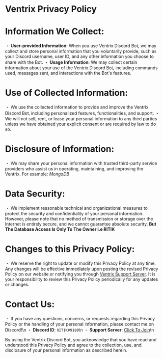 # Ventrix Privacy Policy

# Information We Collect:
・ **User-provided Information**: When you use Ventrix Discord Bot, we may collect and store personal information that you voluntarily provide, such as your Discord username, user ID, and any other information you choose to share with the Bot.
・ **Usage Information**: We may collect certain information about your use of the Ventrix Discord Bot, including commands used, messages sent, and interactions with the Bot's features.

# Use of Collected Information:
・ We use the collected information to provide and improve the Ventrix Discord Bot, including personalized features, functionalities, and support.
・ We will not sell, rent, or lease your personal information to any third parties unless we have obtained your explicit consent or are required by law to do so.

# Disclosure of Information:
・ We may share your personal information with trusted third-party service providers who assist us in operating, maintaining, and improving the Ventrix. 
     For example: *MongoDB*
 
# Data Security:
・ We implement reasonable technical and organizational measures to protect the security and confidentiality of your personal information. However, please note that no method of transmission or storage over the Internet is entirely secure, and we cannot guarantee absolute security.
**But The Database Access Is Only To The Owner i.e RITIK**


# Changes to this Privacy Policy:
・ We reserve the right to update or modify this Privacy Policy at any time. Any changes will be effective immediately upon posting the revised Privacy Policy on our website or notifying you through [Ventrix Support Server](https://discord.gg/FB3PZJUbS5). It is your responsibility to review this Privacy Policy periodically for any updates or changes.

# Contact Us:
・ If you have any questions, concerns, or requests regarding this Privacy Policy or the handling of your personal information, please contact me on Discord!\n
・ **Discord ID**: `RITIK#9180`\n
・ **Support Server**: [Click To Join](https://discord.gg/FB3PZJUbS5)\n

By using the Ventrix Discord Bot, you acknowledge that you have read and understood this Privacy Policy and agree to the collection, use, and disclosure of your personal information as described herein.
